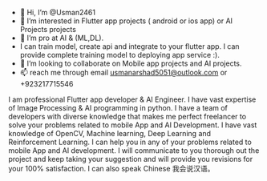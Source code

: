- 👋 Hi, I’m @Usman2461
- 👀 I’m interested in Flutter app projects ( android or ios app) or AI Projects projects
- 🌱 I’m pro at AI & (ML,DL).
- I can train model, create api and integrate to your flutter app. I can provide complete training model to deploying app service :).
- 💞️ I’m looking to collaborate on Mobile app projects and AI projects.
- 📫 reach me through email usmanarshad5051@outlook.com or +923217715546

I am professional Flutter app developer & AI Engineer.
I have vast expertise of Image Processing & AI programming in python.
I have a team of developers with diverse knowledge that makes me perfect freelancer to solve your problems related to mobile App and AI Development.
I have vast knowledge of OpenCV, Machine learning, Deep Learning and Reinforcement Learning.
I can help you in any of your problems related to mobile App and AI development.
I will communicate to you thorough out the project and keep taking your suggestion and will provide you revisions for your 100% satisfaction.
I can also speak Chinese 我会说汉语。
<!---
Usman2461/Usman2461 is a ✨ special ✨ repository because its `README.md` (this file) appears on your GitHub profile.
--->
